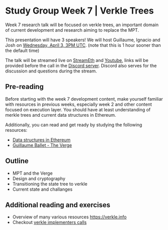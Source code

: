# Study Group Week 7 | Verkle Trees

Week 7 research talk will be focused on verkle trees, an important domain of current development and research aiming to replace the MPT.

This presentation will have 3 speakers! We will host Guillaume, Ignacio and Josh on [Wednesday, April 3, 3PM UTC](https://savvytime.com/converter/utc-to-germany-berlin-united-kingdom-london-ny-new-york-city-ca-san-francisco-china-shanghai-japan-tokyo-australia-sydney/april-01-2024/3pm). (note that this is 1 hour sooner than the default time)

The talk will be streamed live on [StreamEth](https://streameth.org/65cf97e702e803dbd57d823f/epf_study_group) and [Youtube](https://www.youtube.com/@ethprotocolfellows/streams), links will be provided before the call in the [Discord server](https://discord.gg/addwpQbhpq). Discord also serves for the discussion and questions during the stream. 

## Pre-reading

Before starting with the week 7 development content, make yourself familiar with resources in previous weeks, especially week 2 and other content focused on execution layer. You should have at least understanding of merkle trees and current data structures in Ethereum.

Additionally, you can read and get ready by studying the following resources:

- [Data structures in Ethereum](/wiki/protocol/data-structures.md)
- [Guillaume Ballet - The Verge](https://www.youtube.com/watch?v=F1Ne19Vew6w)

## Outline

- MPT and the Verge
- Design and cryptography
- Transitioning the state tree to verkle 
- Current state and challanges 

## Additional reading and exercises 

- Overview of many various resources https://verkle.info
- Checkout [verkle implementers calls](https://github.com/ethereum/pm/issues/977)